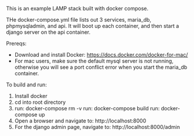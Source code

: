 This is an example LAMP stack built with docker compose.

THe docker-compose.yml file lists out 3 services, maria_db, 
phpmysqladmin, and api. It will boot up each container, and then
start a django server on the api container.  

Prereqs: 
  * Download and install Docker:  https://docs.docker.com/docker-for-mac/
  * For mac users, make sure the default mysql server is not running, otherwise
    you will see a port conflict error when you start the maria_db container.


To build and run:  
   1. Install docker 
   2. cd into root directory  
   3. run:   docker-compose rm -v
      run:   docker-compose build
      run:   docker-compose up
   4. Open a browser and navigate to: http://localhost:8000
   5. For the django admin page, navigate to: http://localhost:8000/admin
   



